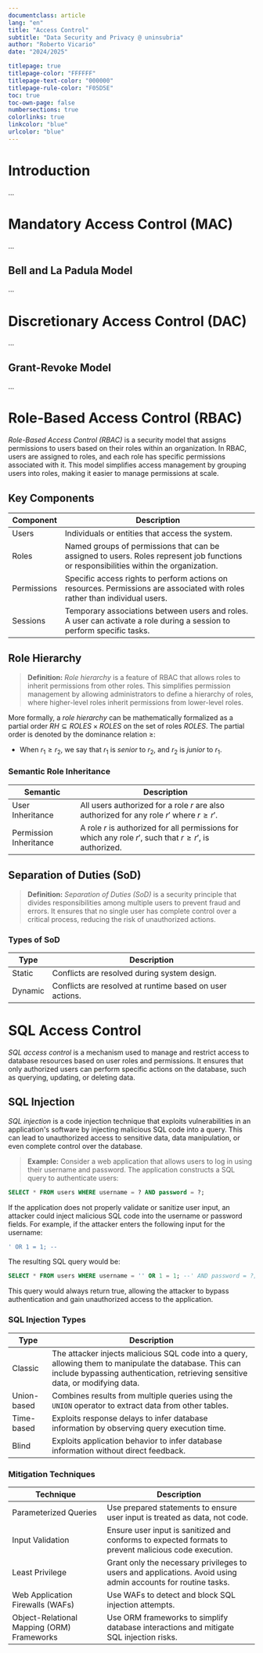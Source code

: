 ```yaml
---
documentclass: article
lang: "en"
title: "Access Control"
subtitle: "Data Security and Privacy @ uninsubria"
author: "Roberto Vicario"
date: "2024/2025"

titlepage: true
titlepage-color: "FFFFFF"
titlepage-text-color: "000000"
titlepage-rule-color: "F05D5E"
toc: true
toc-own-page: false
numbersections: true
colorlinks: true
linkcolor: "blue"
urlcolor: "blue"
---
```


# Introduction

...

# Mandatory Access Control (MAC)

...

## Bell and La Padula Model

...

# Discretionary Access Control (DAC)

...

## Grant-Revoke Model

...

# Role-Based Access Control (RBAC)

_Role-Based Access Control (RBAC)_ is a security model that assigns permissions to users based on their roles within an organization. In RBAC, users are assigned to roles, and each role has specific permissions associated with it. This model simplifies access management by grouping users into roles, making it easier to manage permissions at scale.

## Key Components

| **Component** | **Description** |
|-|-|
| Users | Individuals or entities that access the system. |
| Roles | Named groups of permissions that can be assigned to users. Roles represent job functions or responsibilities within the organization. |
| Permissions | Specific access rights to perform actions on resources. Permissions are associated with roles rather than individual users. |
| Sessions | Temporary associations between users and roles. A user can activate a role during a session to perform specific tasks. |

## Role Hierarchy

> **Definition:** _Role hierarchy_ is a feature of RBAC that allows roles to inherit permissions from other roles. This simplifies permission management by allowing administrators to define a hierarchy of roles, where higher-level roles inherit permissions from lower-level roles.

More formally, a _role hierarchy_ can be mathematically formalized as a partial order $RH \subseteq ROLES \times ROLES$ on the set of roles $ROLES$. The partial order is denoted by the dominance relation $\geq$:

- When $r_1 \geq r_2$, we say that $r_1$ is _senior_ to $r_2$, and $r_2$ is _junior_ to $r_1$.

### Semantic Role Inheritance

| **Semantic** | **Description** |
|-|-|
| User Inheritance | All users authorized for a role $r$ are also authorized for any role $r'$ where $r \geq r'$. |
| Permission Inheritance | A role $r$ is authorized for all permissions for which any role $r'$, such that $r \geq r'$, is authorized. |

## Separation of Duties (SoD)

> **Definition:** _Separation of Duties (SoD)_ is a security principle that divides responsibilities among multiple users to prevent fraud and errors. It ensures that no single user has complete control over a critical process, reducing the risk of unauthorized actions.

### Types of SoD

| **Type** | **Description** |
|-|-|
| Static | Conflicts are resolved during system design. |
| Dynamic | Conflicts are resolved at runtime based on user actions. |

# SQL Access Control

_SQL access control_ is a mechanism used to manage and restrict access to database resources based on user roles and permissions. It ensures that only authorized users can perform specific actions on the database, such as querying, updating, or deleting data.

## SQL Injection

_SQL injection_ is a code injection technique that exploits vulnerabilities in an application's software by injecting malicious SQL code into a query. This can lead to unauthorized access to sensitive data, data manipulation, or even complete control over the database.

> **Example:** Consider a web application that allows users to log in using their username and password. The application constructs a SQL query to authenticate users:

```sql
SELECT * FROM users WHERE username = ? AND password = ?;
```

If the application does not properly validate or sanitize user input, an attacker could inject malicious SQL code into the username or password fields. For example, if the attacker enters the following input for the username:

```sql
' OR 1 = 1; --
```

The resulting SQL query would be:

```sql
SELECT * FROM users WHERE username = '' OR 1 = 1; --' AND password = ?;
```

This query would always return true, allowing the attacker to bypass authentication and gain unauthorized access to the application.

### SQL Injection Types

| Type | Description |
|-|-|
| Classic | The attacker injects malicious SQL code into a query, allowing them to manipulate the database. This can include bypassing authentication, retrieving sensitive data, or modifying data. |
| Union-based | Combines results from multiple queries using the `UNION` operator to extract data from other tables. |
| Time-based | Exploits response delays to infer database information by observing query execution time. |
| Blind | Exploits application behavior to infer database information without direct feedback. |

### Mitigation Techniques

| Technique | Description |
|-|-|
| Parameterized Queries | Use prepared statements to ensure user input is treated as data, not code. |
| Input Validation | Ensure user input is sanitized and conforms to expected formats to prevent malicious code execution. |
| Least Privilege | Grant only the necessary privileges to users and applications. Avoid using admin accounts for routine tasks. |
| Web Application Firewalls (WAFs) | Use WAFs to detect and block SQL injection attempts. |
| Object-Relational Mapping (ORM) Frameworks | Use ORM frameworks to simplify database interactions and mitigate SQL injection risks. |
